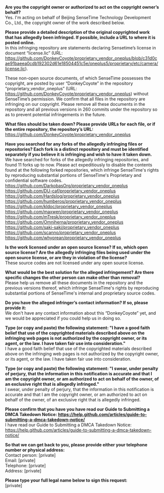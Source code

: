 **Are you the copyright owner or authorized to act on the copyright owner’s behalf?**  
Yes. I'm acting on behalf of Beijing SenseTime Technology Development Co., Ltd., the copyright owner of the work described below.

**Please provide a detailed description of the original copyrighted work that has allegedly been infringed. If possible, include a URL to where it is posted online.**  
In this infringing repository are statements declaring Sensetime’s license in document “license.lic” (URL: https://github.com/DonkeyCoyote/proprietary_vendor_oneplus/blob/c31d0cae91baeea0cdb192302d61e18504451c5e/oneplus5/proprietary/etc/camera/license.lic).

These non-open source documents, of which SenseTime possesses the copyright, are posted by user “DonkeyCoyote” in the repository “proprietary_vendor_oneplus” (URL: https://github.com/DonkeyCoyote/proprietary_vendor_oneplus) without SenseTime’s permission. We confirm that all files in the repository are infringing on our copyright. Please remove all these documents in the repository and all previous versions in 260 commits under the repository so as to prevent potential infringements in the future.

**What files should be taken down? Please provide URLs for each file, or if the entire repository, the repository’s URL:**  
https://github.com/DonkeyCoyote/proprietary_vendor_oneplus

**Have you searched for any forks of the allegedly infringing files or repositories? Each fork is a distinct repository and must be identified separately if you believe it is infringing and wish to have it taken down.**  
We have searched for forks of the allegedly infringing repositories, and found 11 forks up to now. Please act expeditiously to disable the contents found at the following forked repositories, which infringe SenseTime's rights by reproducing substantial portions of SenseTime's Proprietary and confidential software codes.  
https://github.com/DarkobasOrg/proprietary_vendor_oneplus  
https://github.com/DU-caf/proprietary_vendor_oneplus  
https://github.com/Hardslog/proprietary_vendor_oneplus  
https://github.com/humberos/proprietary_vendor_oneplus  
https://github.com/kldoc/proprietary_vendor_oneplus  
https://github.com/maxwen/proprietary_vendor_oneplus  
https://github.com/mTresk/proprietary_vendor_oneplus  
https://github.com/Omniherna/proprietary_vendor_oneplus  
https://github.com/saki-saki/proprietary_vendor_oneplus  
https://github.com/scanno/proprietary_vendor_oneplus  
https://github.com/whyorean/proprietary_vendor_oneplus  

**Is the work licensed under an open source license? If so, which open source license? Are the allegedly infringing files being used under the open source license, or are they in violation of the license?**  
These source codes are not licensed under any open source license.

**What would be the best solution for the alleged infringement? Are there specific changes the other person can make other than removal?**  
Please help us remove all these documents in the repository and the previous versions thereof, which infringe SenseTime's rights by reproducing substantial portions of SenseTime's internal and proprietary source codes.

**Do you have the alleged infringer’s contact information? If so, please provide it:**  
We don't have any contact information about this “DonkeyCoyote” yet, and we would be appreciated if you could help us in doing so.

**Type (or copy and paste) the following statement: "I have a good faith belief that use of the copyrighted materials described above on the infringing web pages is not authorized by the copyright owner, or its agent, or the law. I have taken fair use into consideration."**  
I have a good faith belief that use of the copyrighted materials described above on the infringing web pages is not authorized by the copyright owner, or its agent, or the law. I have taken fair use into consideration.

**Type (or copy and paste) the following statement: "I swear, under penalty of perjury, that the information in this notification is accurate and that I am the copyright owner, or am authorized to act on behalf of the owner, of an exclusive right that is allegedly infringed."**  
I swear, under penalty of perjury, that the information in this notification is accurate and that I am the copyright owner, or am authorized to act on behalf of the owner, of an exclusive right that is allegedly infringed.

**Please confirm that you have you have read our Guide to Submitting a DMCA Takedown Notice: https://help.github.com/articles/guide-to-submitting-a-dmca-takedown-notice/**  
I have read our Guide to Submitting a DMCA Takedown Notice: https://help.github.com/articles/guide-to-submitting-a-dmca-takedown-notice/

**So that we can get back to you, please provide either your telephone number or physical address:**  
Contact person: [private]  
Email: [private]  
Telephone: [private]  
Address: [private]  

**Please type your full legal name below to sign this request:**  
[private]
